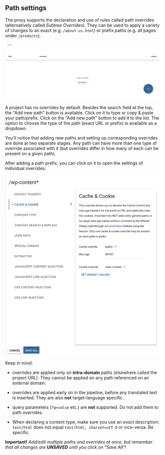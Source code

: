 ## Path settings

The proxy supports the declaration and use of rules called path overrides (alternatively called _Subtree Overrides_). They can be used to apply a variety of changes to an exact (e.g. `/about-us.html`) or prefix paths (e.g. all pages under `/products`). 

![Path settings dialog default view](../img/dashboard2/path_settings_default.png)

A project has no overrides by default. Besides the search field at the top, the "Add new path" button is available. Click on it to type or copy & paste your path/prefix. Click on the "Add new path" button to add it to the list. The option to choose the type  of the path (exact URL or prefix) is available as a dropdown.

You'll notice that adding new paths and setting up corresponding overrides are done at two separate stages. Any path can have more than one type of override associated with it (but overrides differ in how many of each can be present on a given path).

After adding a path prefix, you can click on it to open the settings of individual overrides:

![A set of edits before saving changes](../img/dashboard2/path_settings_unsaved_changes.png)

Keep in mind:

- overrides are applied only on **intra-domain** paths (elsewhere called the project URL). They cannot be applied on any path referenced on an external domain.

- overrides are applied early on in the pipeline, before any translated text is inserted. They are also **not** target-language specific.

- query parameters (`?q=value` etc.) are **not** supported. Do not add them to path overrides.

- When declaring a content type, make sure you use an *exact* description: `text/html` does not equal `text/html; charset=utf-8` or vice-versa. Be specific.

**Important!** *Add/edit multiple paths and overrides at once, but remember that all changes are **UNSAVED** until you click on "Save All"!*

